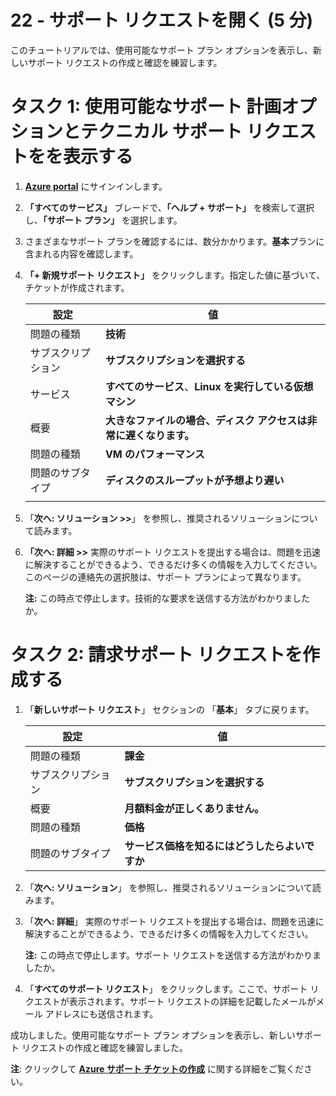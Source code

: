 ﻿---
wts:
    title: '22 - サポート リクエストを開く (5 分)'
    module: '現行のテストでは使用しません'
---
# 22 - サポート リクエストを開く (5 分)

このチュートリアルでは、使用可能なサポート プラン オプションを表示し、新しいサポート リクエストの作成と確認を練習します。

# タスク 1: 使用可能なサポート 計画オプションとテクニカル サポート リクエストをを表示する

1. [**Azure portal**](https://portal.azure.com) にサインインします。

2. **「すべてのサービス」** ブレードで、**「ヘルプ + サポート」** を検索して選択し、**「サポート プラン」** を選択します。

3. さまざまなサポート プランを確認するには、数分かかります。**基本**プランに含まれる内容を確認します。 

4. **「+ 新規サポート リクエスト」** をクリックします。指定した値に基づいて、チケットが作成されます。 

    | 設定 | 値|
    |----|--------|
    | 問題の種類| **技術** |
    | サブスクリプション | **サブスクリプションを選択する** |
    | サービス | **すべてのサービス**、**Linux を実行している仮想マシン** |
    | 概要 | **大きなファイルの場合、ディスク アクセスは非常に遅くなります。** |
    | 問題の種類 | **VM のパフォーマンス** |
    | 問題のサブタイプ | **ディスクのスループットが予想より遅い** |    
    | | |

5. 「**次へ: ソリューション >>**」 を参照し、推奨されるソリューションについて読みます。

6. **「次へ: 詳細 >>** 実際のサポート リクエストを提出する場合は、問題を迅速に解決することができるよう、できるだけ多くの情報を入力してください。このページの連絡先の選択肢は、サポート プランによって異なります。 

    **注:** この時点で停止します。技術的な要求を送信する方法がわかりましたか。

# タスク 2: 請求サポート リクエストを作成する

1. 「**新しいサポート リクエスト**」 セクションの 「**基本**」 タブに戻ります。 

    | 設定 | 値|
    |----|--------|
    | 問題の種類| **課金** |
    | サブスクリプション | **サブスクリプションを選択する** |
    | 概要 | **月額料金が正しくありません。** |
    | 問題の種類 | **価格** |
    | 問題のサブタイプ | **サービス価格を知るにはどうしたらよいですか** |    

2. 「**次へ: ソリューション**」 を参照し、推奨されるソリューションについて読みます。

3. 「**次へ: 詳細**」 実際のサポート リクエストを提出する場合は、問題を迅速に解決することができるよう、できるだけ多くの情報を入力してください。 

    **注:** この時点で停止します。サポート リクエストを送信する方法がわかりましたか。

4. 「**すべてのサポート リクエスト**」 をクリックします。ここで、サポート リクエストが表示されます。サポート リクエストの詳細を記載したメールがメール アドレスにも送信されます。

成功しました。使用可能なサポート プラン オプションを表示し、新しいサポート リクエストの作成と確認を練習しました。

**注**: クリックして [**Azure サポート チケットの作成**](https://azure.microsoft.com/ja-jp/support/create-ticket) に関する詳細をご覧ください。
